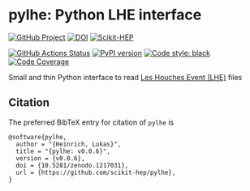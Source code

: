 # pylhe: Python LHE interface

[![GitHub Project](https://img.shields.io/badge/GitHub--blue?style=social&logo=GitHub)](https://github.com/scikit-hep/pylhe)
[![DOI](https://zenodo.org/badge/34966492.svg)](https://zenodo.org/badge/latestdoi/34966492)
[![Scikit-HEP](https://scikit-hep.org/assets/images/Scikit--HEP-Project-blue.svg)](https://scikit-hep.org/)

[![GitHub Actions Status](https://github.com/lukasheinrich/pylhe/workflows/CI/CD/badge.svg)](https://github.com/lukasheinrich/pylhe/actions)
[![PyPI version](https://badge.fury.io/py/pylhe.svg)](https://badge.fury.io/py/pylhe)
[![Code style: black](https://img.shields.io/badge/code%20style-black-000000.svg)](https://github.com/psf/black)
[![Code Coverage](https://codecov.io/gh/scikit-hep/pylhe/graph/badge.svg?branch=master)](https://codecov.io/gh/scikit-hep/pylhe?branch=master)

Small and thin Python interface to read [Les Houches Event (LHE)](https://inspirehep.net/record/725284) files

## Citation

The preferred BibTeX entry for citation of `pylhe` is

```
@software{pylhe,
  author = "{Heinrich, Lukas}",
  title = "{pylhe: v0.0.6}",
  version = {v0.0.6},
  doi = {10.5281/zenodo.1217031},
  url = {https://github.com/scikit-hep/pylhe},
}
```

